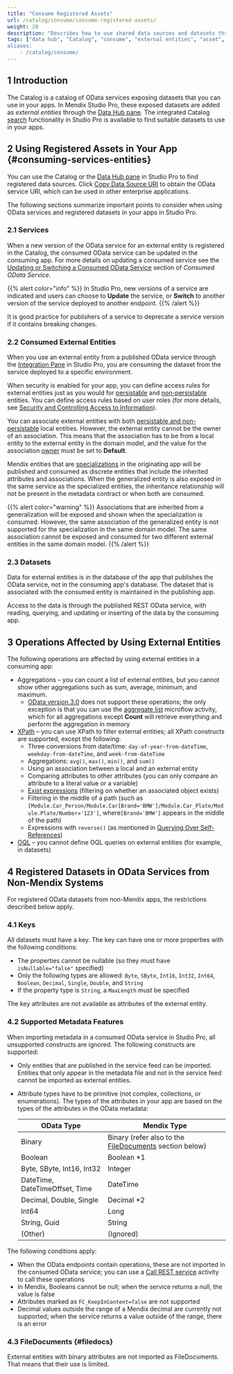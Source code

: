 ```yaml
---
title: "Consume Registered Assets"
url: /catalog/consume/consume-registered-assets/
weight: 20
description: "Describes how to use shared data sources and datasets through Mendix Data Hub."
tags: ["data hub", "Catalog", "consume", "external entities", "asset", "entities", data hub pane", "studio pro"]
aliases:
    - /catalog/consume/
---
```


## 1 Introduction

The Catalog is a catalog of OData services exposing datasets that you can use in your apps. In Mendix Studio Pro, these exposed datasets are added as *external entities* through the [Data Hub pane](/refguide/data-hub-pane/). The integrated Catalog [search](/catalog/search/) functionality in Studio Pro is available to find suitable datasets to use in your apps. 

## 2 Using Registered Assets in Your App {#consuming-services-entities}

You can use the Catalog or the [Data Hub pane](/refguide/data-hub-pane/) in Studio Pro to find registered data sources. Click [Copy Data Source URI](/catalog/manage/search/#service-details) to  obtain the OData service URI, which can be used in other enterprise applications.

The following sections summarize important points to consider when using OData services and registered datasets in your apps in Studio Pro.

### 2.1 Services

When a new version of the OData service for an external entity is registered in the Catalog, the consumed OData service can be updated in the consuming app. For more details on updating a consumed service see the [Updating or Switching a Consumed OData Service](/refguide/consumed-odata-service/#updating) section of *Consumed OData Service*.

{{% alert color="info" %}}
In Studio Pro, new versions of a service are indicated and users can choose to **Update** the service, or **Switch** to another version of the service deployed to another endpoint.
{{% /alert %}}

It is good practice for publishers of a service to deprecate a service version if it contains breaking changes. 

### 2.2 Consumed External Entities

When you use an external entity from a published OData service through the [Integration Pane](/refguide/integration-pane/) in Studio Pro, you are consuming the dataset from the service  deployed to a specific environment. 

When security is enabled for your app, you can define access rules for external entities just as you would for [persistable](/refguide/persistability/#persistable) and [non-persistable](/refguide/persistability/#non-persistable) entities. You can define access rules based on user roles (for more details, see [Security and Controlling Access to Information](/catalog/security/)).

You can associate external entities with both [persistable and non-persistable](/refguide/persistability/) local entities. However, the external entity cannot be the owner of an association. This means that the association has to be from a local entity to the external entity in the domain model, and the value for the association [owner](/refguide/associations/#ownership) must be set to **Default**.

Mendix entities that are [specializations](/refguide/generalization-and-association/) in the originating app will be published and consumed as discrete entities that include the inherited attributes and associations. When the generalized entity is also exposed in the same service as the specialized entities, the inheritance relationship will not be present in the metadata contract or when both are consumed. 

{{% alert color="warning" %}}
Associations that are inherited from a generalization will be exposed and shown when the specialization is consumed. However, the same association of the generalized entity is not supported for the specialization in the same domain model. The same association cannot be exposed and consumed for two different external entities in the same domain model.
{{% /alert %}}

### 2.3 Datasets

Data for external entities is in the database of the app that publishes the OData service, not in the consuming app's database. The dataset that is associated with the consumed entity is maintained in the publishing app.

Access to the data is through the published REST OData service, with reading, querying, and updating or inserting of the data by the consuming app.

## 3 Operations Affected by Using External Entities

The following operations are affected by using external entities in a consuming app:

* Aggregations – you can count a list of external entities, but you cannot show other aggregations such as sum, average, minimum, and maximum.
    * [OData version 3.0](https://www.odata.org/documentation/odata-version-3-0/) does not support these operations; the only exception is that you can use the [aggregate list](/refguide/aggregate-list/) microflow activity, which for all aggregations except **Count** will retrieve everything and perform the aggregation in memory
* [XPath](/refguide/xpath/) – you can use XPath to filter external entities; all XPath constructs are supported, except the following:
    * Three conversions from date/time: `day-of-year-from-dateTime`, `weekday-from-dateTime`, and `week-from-dateTime`
    * Aggregations: `avg()`, `max()`, `min()`, and `sum()`
    * Using an association between a local and an external entity
    * Comparing attributes to other attributes (you can only compare an attribute to a literal value or a variable)
    * [Exist expressions](/refguide/xpath-expressions/#exist) (filtering on whether an associated object exists)
    * Filtering in the middle of a path (such as `[Module.Car_Person/Module.Car[Brand='BMW']/Module.Car_Plate/Module.Plate/Number='123']`, where`[Brand='BMW']` appears in the middle of the path)
    * Expressions with `reverse()` (as mentioned in [Querying Over Self-References](/refguide/query-over/))
* [OQL](/refguide/oql/) – you cannot define OQL queries on external entities (for example, in datasets)

## 4 Registered Datasets in OData Services from Non-Mendix Systems

For registered OData datasets from non-Mendix apps, the restrictions described below apply.

### 4.1 Keys

All datasets must have a key. The key can have one or more properties with the following conditions:

* The properties cannot be nullable (so they must have `isNullable="false"` specified)
* Only the following types are allowed: `Byte`, `SByte`, `Int16`, `Int32`, `Int64`,     `Boolean`, `Decimal`, `Single`, `Double`, and `String`
* If the property type is `String`, a `MaxLength` must be specified

The key attributes are not available as attributes of the external entity.

### 4.2 Supported Metadata Features

When importing metadata in a consumed OData service in Studio Pro, all unsupported constructs are ignored. The following constructs are supported:

* Only entities that are published in the service feed can be imported. Entities that only appear in the metadata file and not in the service feed cannot be imported as external entities.
* Attribute types have to be primitive (not complex, collections, or enumerations). The types of the attributes in your app are based on the types of the attributes in the OData metadata:

    | OData Type | Mendix Type |
    | --- | --- |
    | Binary | Binary (refer also to the [FileDocuments](#filedocs) section below) |
    | Boolean | Boolean \*1 |
    | Byte, SByte, Int16, Int32 | Integer |
    | DateTime, DateTimeOffset, Time | DateTime |
    | Decimal, Double, Single | Decimal \*2 |
    | Int64 | Long |
    | String, Guid | String |
    | (Other) | (Ignored) |

The following conditions apply:

* When the OData endpoints contain operations, these are not imported in the consumed OData service; you can use a [Call REST service](/refguide/call-rest-action/) activity to call these operations
* In Mendix, Booleans cannot be null; when the service returns a null, the value is false
* Attributes marked as `FC_KeepInContent=false` are not supported
* Decimal values outside the range of a Mendix decimal are currently not supported; when the service returns a value outside of the range, there is an error

### 4.3 FileDocuments {#filedocs}

External entities with binary attributes are not imported as FileDocuments. That means that their use is limited.
